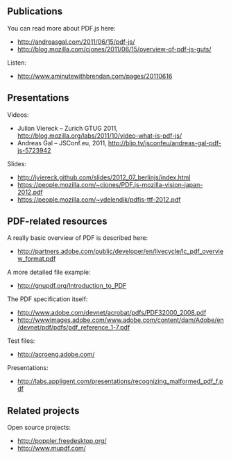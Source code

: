 ## Publications

You can read more about PDF.js here:
+ http://andreasgal.com/2011/06/15/pdf-js/
+ http://blog.mozilla.com/cjones/2011/06/15/overview-of-pdf-js-guts/

Listen:
+ http://www.aminutewithbrendan.com/pages/20110616

## Presentations

Videos:
+ Julian Viereck – Zurich GTUG 2011, http://blog.mozilla.org/labs/2011/10/video-what-is-pdf-js/
+ Andreas Gal – JSConf.eu, 2011, http://blip.tv/jsconfeu/andreas-gal-pdf-js-5723942

Slides:
+ http://jviereck.github.com/slides/2012_07_berlinjs/index.html
+ https://people.mozilla.com/~cjones/PDF.js-mozilla-vision-japan-2012.pdf
+ https://people.mozilla.com/~ydelendik/pdfjs-ttf-2012.pdf

## PDF-related resources

A really basic overview of PDF is described here:
+ http://partners.adobe.com/public/developer/en/livecycle/lc_pdf_overview_format.pdf

A more detailed file example:
+ http://gnupdf.org/Introduction_to_PDF

The PDF specification itself:
+ http://www.adobe.com/devnet/acrobat/pdfs/PDF32000_2008.pdf
+ http://wwwimages.adobe.com/www.adobe.com/content/dam/Adobe/en/devnet/pdf/pdfs/pdf_reference_1-7.pdf

Test files:
+ http://acroeng.adobe.com/

Presentations:
+ http://labs.appligent.com/presentations/recognizing_malformed_pdf_f.pdf

## Related projects

Open source projects:
+ http://poppler.freedesktop.org/
+ http://www.mupdf.com/
